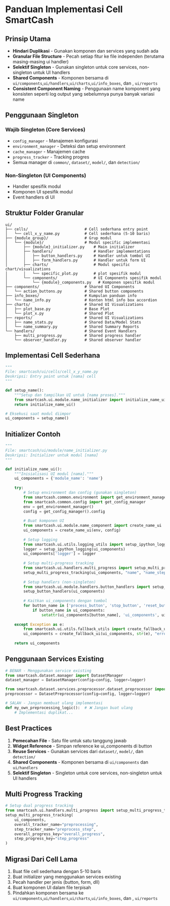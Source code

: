 # Panduan Implementasi Cell SmartCash

## Prinsip Utama
- **Hindari Duplikasi** - Gunakan komponen dan services yang sudah ada
- **Granular File Structure** - Pecah setiap fitur ke file independen (terutama masing-masing ui handler)
- **Selektif Singleton** - Gunakan singleton untuk core services, non-singleton untuk UI handlers
- **Shared Components** - Komponen bersama di `ui/components`,`ui/handlers`,`ui/charts`,`ui/info_boxes`, dan , `ui/reports`
- **Consistent Component Naming** - Penggunaan name komponent yang konsisten seperti log output yang sebelumnya punya banyak variasi name

## Penggunaan Singleton

### Wajib Singleton (Core Services)
- `config_manager` - Manajemen konfigurasi
- `environment_manager` - Deteksi dan setup environment
- `cache_manager` - Manajemen cache
- `progress_tracker` - Tracking progres
- Semua manager di `common/`, `dataset/`, `model/`, dan `detection/`

### Non-Singleton (UI Components)
- Handler spesifik modul
- Komponen UI spesifik modul
- Event handlers di UI

## Struktur Folder Granular

```
ui/
├── cells/                         # Cell sederhana entry point
│   └── cell_x_y_name.py           # Cell sederhana (5-10 baris)
├── {module_group}/                # Grup modul    
│   └── {module}/                  # Modul specific implementasi
│       ├── {module}_initializer.py    # Main initializer
│       ├── handlers/                  # Handler implementations    
│       │   ├── button_handlers.py     # Handler untuk tombol UI
│       │   ├── form_handlers.py       # Handler untuk form UI
│       ├── charts/                    # Modul specific chart/visualizations
│       │   └── specific_plot.py       # plot spesifik modul
│       └── components/                # UI Components spesifik modul
│           └── {module}_components.py   # Komponen spesifik modul
├── components/                    # Shared UI Components
│   └── action_buttons.py          # Shared button components
├── info_boxes/                    # Kumpulan panduan info
│   └── name_info.py               # Konten html info box accordion
├── charts/                        # Shared UI Visualizations
│   ├── plot_base.py               # Base Plot
│   └── plot_x.py                  # Shared Plot
├── reports/                       # Shared UI Visualizations
│   ├── name_stats.py              # Shared Data/Model Stats 
│   └── name_summary.py            # Shared Summary Reports
└── handlers/                      # Shared Event Handlers
    ├── multi_progress.py          # Shared progress handler
    └── observer_handler.py        # Shared observer handler
```

## Implementasi Cell Sederhana

```python
"""
File: smartcash/ui/cells/cell_x_y_name.py
Deskripsi: Entry point untuk [nama] cell
"""

def setup_name():
    """Setup dan tampilkan UI untuk [nama proses]."""
    from smartcash.ui.module.name_initializer import initialize_name_ui
    return initialize_name_ui()

# Eksekusi saat modul diimpor
ui_components = setup_name()
```

## Initializer Contoh

```python
"""
File: smartcash/ui/module/name_initializer.py
Deskripsi: Initializer untuk modul [nama]
"""

def initialize_name_ui():
    """Inisialisasi UI modul [nama]."""
    ui_components = {'module_name': 'name'}
    
    try:
        # Setup environment dan config (gunakan singleton)
        from smartcash.common.environment import get_environment_manager
        from smartcash.common.config import get_config_manager
        env = get_environment_manager()
        config = get_config_manager().config
        
        # Buat komponen UI
        from smartcash.ui.module.name_component import create_name_ui
        ui_components = create_name_ui(env, config)
        
        # Setup logging
        from smartcash.ui.utils.logging_utils import setup_ipython_logging
        logger = setup_ipython_logging(ui_components)
        ui_components['logger'] = logger
        
        # Setup multi-progress tracking
        from smartcash.ui.handlers.multi_progress import setup_multi_progress_tracking
        setup_multi_progress_tracking(ui_components, "name", "name_step")
        
        # Setup handlers (non-singleton)
        from smartcash.ui.module.handlers.button_handlers import setup_button_handlers
        setup_button_handlers(ui_components)
        
        # Kaitkan ui_components dengan tombol
        for button_name in ['process_button', 'stop_button', 'reset_button']:
            if button_name in ui_components:
                setattr(ui_components[button_name], 'ui_components', ui_components)
        
    except Exception as e:
        from smartcash.ui.utils.fallback_utils import create_fallback_ui
        ui_components = create_fallback_ui(ui_components, str(e), "error")
    
    return ui_components
```

## Penggunaan Services Existing

```python
# BENAR - Menggunakan service existing
from smartcash.dataset.manager import DatasetManager
dataset_manager = DatasetManager(config=config, logger=logger)

from smartcash.dataset.services.preprocessor.dataset_preprocessor import DatasetPreprocessor
preprocessor = DatasetPreprocessor(config=config, logger=logger)

# SALAH - Jangan membuat ulang implementasi
def my_own_preprocessing_logic():  # ❌ Jangan buat ulang
    # Implementasi duplikat...
```

## Best Practices

1. **Pemecahan File** - Satu file untuk satu tanggung jawab
2. **Widget Reference** - Simpan reference ke ui_components di button
3. **Reuse Services** - Gunakan services dari `dataset/`, `model/`, dan `detection/`
4. **Shared Components** - Komponen bersama di `ui/components` dan `ui/handlers`
5. **Selektif Singleton** - Singleton untuk core services, non-singleton untuk UI handlers

## Multi Progress Tracking

```python
# Setup dual progress tracking
from smartcash.ui.handlers.multi_progress import setup_multi_progress_tracking
setup_multi_progress_tracking(
    ui_components,
    overall_tracker_name="preprocessing", 
    step_tracker_name="preprocess_step",
    overall_progress_key="overall_progress",
    step_progress_key="step_progress"
)
```

## Migrasi Dari Cell Lama

1. Buat file cell sederhana dengan 5-10 baris
2. Buat initializer yang menggunakan services existing
3. Pecah handler per jenis (button, form, dll)
4. Buat komponen UI dalam file terpisah
5. Pindahkan komponen bersama ke `ui/components`,`ui/handlers`,`ui/charts`,`ui/info_boxes`, dan , `ui/reports`
